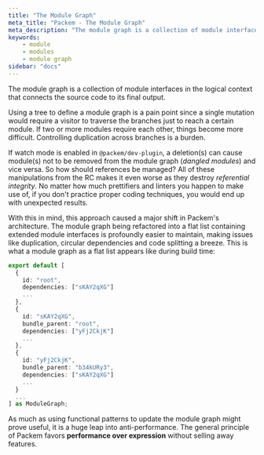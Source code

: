 ```yaml
---
title: "The Module Graph"
meta_title: "Packem - The Module Graph"
meta_description: "The module graph is a collection of module interfaces in the logical context that connects the source code to its final output."
keywords:
    - module
    - modules
    - module graph
sidebar: "docs"
---
```


The module graph is a collection of module interfaces in the logical context that connects the source code to its final output.

Using a tree to define a module graph is a pain point since a single mutation would require a visitor to traverse the branches just to reach a certain module. If two or more modules require each other, things become more difficult. Controlling duplication across branches is a burden.

If watch mode is enabled in `@packem/dev-plugin`, a deletion(s) can cause module(s) not to be removed from the module graph (_dangled modules_) and vice versa. So how should references be managed? All of these manipulations from the RC makes it even worse as they destroy _referential integrity_. No matter how much prettifiers and linters you happen to make use of, if you don't practice proper coding techniques, you would end up with unexpected results.

With this in mind, this approach caused a major shift in Packem's architecture. The module graph being refactored into a flat list containing extended module interfaces is profoundly easier to maintain, making issues like duplication, circular dependencies and code splitting a breeze. This is what a module graph as a flat list appears like during build time:

```typescript
export default [
  {
    id: "root",
    dependencies: ["sKAY2qXG"]
    ...
  },
  {
    id: "sKAY2qXG",
    bundle_parent: "root",
    dependencies: ["yFj2CkjK"]
    ...
  },
  {
    id: "yFj2CkjK",
    bundle_parent: "b34kURy3",
    dependencies: ["sKAY2qXG"]
    ...
  }
  ...
] as ModuleGraph;
```

As much as using functional patterns to update the module graph might prove useful, it is a huge leap into anti-performance. The general principle of Packem favors **performance over expression** without selling away features.

